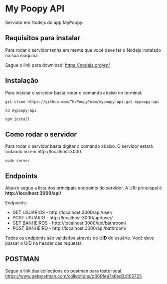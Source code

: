 # My Poopy API

Servidor em Nodejs do app MyPoopy.

## Requisitos para instalar

Para rodar o servidor tenha em mente que você deve ter 
o Nodejs instalado na sua maquina.

Segue o link para download:
https://nodejs.org/en/


## Instalação

Para instalar o servidor basta rodar o comando abaixo no terminal:

```
git clone https://github.com/ThePoopyTeam/mypoopy-api.git mypoopy-api

cd mypoopy-api

npm install
```

## Como rodar o servidor

Para rodar o servidor basta digitar o comando abaixo. O servidor estará rodando no
em http://localhost:3000.

```
node server
```

## Endpoints

Abaixo segue a lista dos principais endpoints do servidor. 
A URI princiapal é **http://localhost:3000/api/**

Endpoints:

* GET USUÁRIOS - http://localhost:3000/api/user/
* POST USUÁRIO - http://localhost:3000/api/user/
* GET BANHEIROS - http://localhost:3000/api/bathroom/
* POST BANHEIRO - http://localhost:3000/api/bathroom/

Todos os endpoints são validados através do **UID** do usuário.
Você deve passar o UID na header das requests.


## POSTMAN
Segue o link das collections do postman para teste local.
https://www.getpostman.com/collections/d669fea7a6ed3b105725